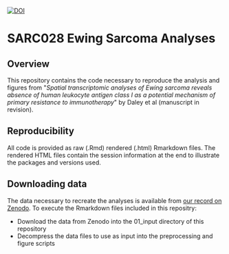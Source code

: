 [![DOI](https://github.com/CilloLaboratory/sarc028_ewing/badge/15022777.svg)](https://github.com/CilloLaboratory/sarc028_ewing/badge/15022777)
# SARC028 Ewing Sarcoma Analyses
## Overview
This repository contains the code necessary to reproduce the analysis and figures from "*Spatial transcriptomic analyses of Ewing sarcoma reveals absence of human leukocyte antigen class I as a potential mechanism of primary resistance to immunotherapy*" by Daley et al (manuscript in revision).
## Reproducibility
All code is provided as raw (.Rmd) rendered (.html) Rmarkdown files. The rendered HTML files contain the session information at the end to illustrate the packages and versions used. 
## Downloading data
The data necessary to recreate the analyses is available from [our record on Zenodo](https://zenodo.org/records/14982967). To execute the Rmarkdown files included in this repositry:
- Download the data from Zenodo into the 01_input directory of this repository
- Decompress the data files to use as input into the preprocessing and figure scripts
